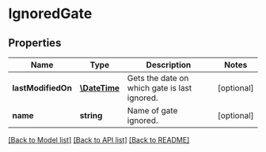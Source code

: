 # IgnoredGate

## Properties
Name | Type | Description | Notes
------------ | ------------- | ------------- | -------------
**lastModifiedOn** | [**\DateTime**](\DateTime.md) | Gets the date on which gate is last ignored. | [optional] 
**name** | **string** | Name of gate ignored. | [optional] 

[[Back to Model list]](../README.md#documentation-for-models) [[Back to API list]](../README.md#documentation-for-api-endpoints) [[Back to README]](../README.md)


